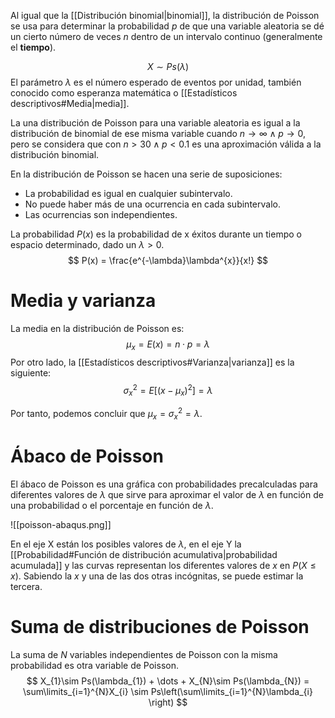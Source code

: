 
Al igual que la [[Distribución binomial|binomial]], la distribución de Poisson se usa para determinar la probabilidad $p$ de que una variable aleatoria se dé un cierto número de veces $n$ dentro de un intervalo continuo (generalmente el **tiempo**).

$$
X \sim Ps(\lambda)
$$
El parámetro $\lambda$ es el número esperado de eventos por unidad, también conocido como esperanza matemática o [[Estadísticos descriptivos#Media|media]].

La una distribución de Poisson para una variable aleatoria es igual a la distribución de binomial de ese misma variable cuando $n \rightarrow \infty \land p \rightarrow 0$, pero se considera que con $n > 30 \land p < 0.1$ es una aproximación válida a la distribución binomial.

En la distribución de Poisson se hacen una serie de suposiciones:
- La probabilidad es igual en cualquier subintervalo.
- No puede haber más de una ocurrencia en cada subintervalo.
- Las ocurrencias son independientes.

La probabilidad $P(x)$ es la probabilidad de x éxitos durante un tiempo o espacio determinado, dado un $\lambda > 0$.
$$
P(x) = \frac{e^{-\lambda}\lambda^{x}}{x!}
$$

# Media y varianza

La media en la distribución de Poisson es:
$$
\mu_{x} = E(x) = n·p = \lambda
$$
Por otro lado, la [[Estadísticos descriptivos#Varianza|varianza]] es la siguiente:
$$
\sigma_{x}^{2} = E[(x-\mu_x)^2] = \lambda
$$

Por tanto, podemos concluir que $\mu_{x} = \sigma_{x}^{2} = \lambda$.

# Ábaco de Poisson

El ábaco de Poisson es una gráfica con probabilidades precalculadas para diferentes valores de $\lambda$ que sirve para aproximar el valor de $\lambda$ en función de una probabilidad o el porcentaje en función de $\lambda$.

![[poisson-abaqus.png]]

En el eje X están los posibles valores de $\lambda$, en el eje Y la [[Probabilidad#Función de distribución acumulativa|probabilidad acumulada]] y las curvas representan los diferentes valores de $x$ en $P(X \leq x)$. Sabiendo la $x$ y una de las dos otras incógnitas, se puede estimar la tercera.

# Suma de distribuciones de Poisson

La suma de $N$ variables independientes de Poisson con la misma probabilidad es otra variable de Poisson.
$$
X_{1}\sim Ps(\lambda_{1}) + \dots + X_{N}\sim Ps(\lambda_{N}) = 
\sum\limits_{i=1}^{N}X_{i} \sim Ps\left(\sum\limits_{i=1}^{N}\lambda_{i} \right)
$$